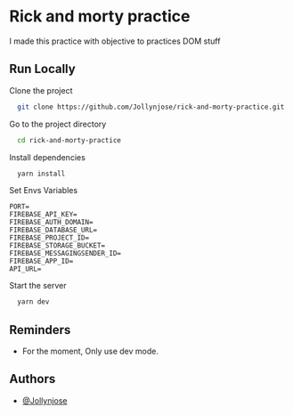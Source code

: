 # Rick and morty practice

I made this practice with objective to practices DOM stuff

## Run Locally

Clone the project

```bash
  git clone https://github.com/Jollynjose/rick-and-morty-practice.git
```

Go to the project directory

```bash
  cd rick-and-morty-practice
```

Install dependencies

```bash
  yarn install
```

Set Envs Variables

```
PORT=
FIREBASE_API_KEY=
FIREBASE_AUTH_DOMAIN=
FIREBASE_DATABASE_URL=
FIREBASE_PROJECT_ID=
FIREBASE_STORAGE_BUCKET=
FIREBASE_MESSAGINGSENDER_ID=
FIREBASE_APP_ID=
API_URL=
```

Start the server

```bash
  yarn dev
```

## Reminders

- For the moment, Only use dev mode.

## Authors

- [@Jollynjose](https://www.github.com/Jollynjose)
